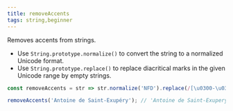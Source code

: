 ```yaml
---
title: removeAccents
tags: string,beginner
---
```


Removes accents from strings.

- Use `String.prototype.normalize()` to convert the string to a normalized Unicode format.
- Use `String.prototype.replace()` to replace diacritical marks in the given Unicode range by empty strings.

```js
const removeAccents = str => str.normalize('NFD').replace(/[\u0300-\u036f]/g, '');
```

```js
removeAccents('Antoine de Saint-Exupéry'); // 'Antoine de Saint-Exupery'
```

